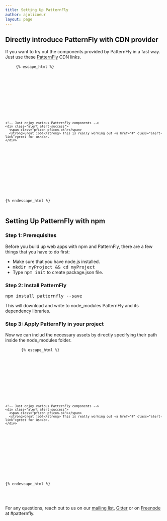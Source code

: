 ```yaml
---
title: Setting Up PatternFly
author: ajolicoeur
layout: page
---
```

<div class="row">
  <div class="col-md-12">
    <h2>Directly introduce PatternFly with CDN provider</h2>
  </div>
</div>
<div class="row">
  <div class="col-md-12">
    <p>
      If you want to try out the components provided by PatternFly in a fast way. Just use these <a href="https://cdnjs.com/libraries/patternfly" target="top">PatternFly</a> CDN links.
    </p>
  </div>
  <div class="col-xs-12 col-sm-12 col-md-12">
    <pre class="prettyprint">
    <code class="language-html">{% escape_html %}
<!DOCTYPE html>
<html lang="en">
<head>
  <meta charset="UTF-8">
  <link rel="stylesheet" type="text/css" href="https://cdnjs.cloudflare.com/ajax/libs/patternfly/3.24.0/css/patternfly.min.css">
  <link rel="stylesheet" type="text/css" href="https://cdnjs.cloudflare.com/ajax/libs/patternfly/3.24.0/css/patternfly-additions.min.css">
</head>
<body>
  <div class="container">

    <!-- Just enjoy various PatternFly components -->
    <div class="alert alert-success">
      <span class="pficon pficon-ok"></span>
      <strong>Great job!</strong> This is really working out <a href="#" class="alert-link">great for us</a>.
    </div>

  </div>

  <script src="https://cdnjs.cloudflare.com/ajax/libs/jquery/3.2.1/jquery.min.js"></script>
  <script src="https://cdnjs.cloudflare.com/ajax/libs/twitter-bootstrap/3.3.7/js/bootstrap.min.js"></script>
  <script src="https://cdnjs.cloudflare.com/ajax/libs/patternfly/3.24.0/css/patternfly.min.css"></script>
</body>
</html>
{% endescape_html %}</code>
    </pre>
  </div>
</div>
<div class="row">
  <div class="col-md-12">
    <h2>Setting Up PatternFly with npm</h2>
  </div>
</div>
<div class="row">
  <div class="col-md-12">
    <h3>Step 1: Prerequisites</h3>
    <div class="row">
      <div class="col-xs-12 col-sm-12 col-md-12">
        <p>Before you build up web apps with npm and PatternFly, there are a few things that you have to do first:</p>
        <ul>
          <li>Make sure that you have node.js installed.</li>
          <li><kbd>mkdir myProject && cd myProject</kbd></li>
          <li>Type <kbd>npm init</kbd> to create package.json file.</li>
        </ul>
      </div>
    </div>
  </div>
</div>
<div class="row">
  <div class="col-xs-12 col-sm-12 col-md-12">
    <h3>Step 2: Install PatternFly</h3>
    <p>
      <kbd>
        npm install patternfly --save
      </kbd>
    </p>
    <p>This will download and write to node_modules PatternFly and its dependency libraries.</p>
  </div>
</div>
<div class="row">
  <div class="col-xs-12 col-sm-12 col-md-12">
    <h3>Step 3: Apply PatternFly in your project</h3>
    <p>Now we can includ the necessary assets by directly specifying their path inside the node_modules folder.</p>
  </div>
  <div class="col-xs-12 col-sm-12 col-md-12">
    <pre class="prettyprint">
      <code class="language-html">{% escape_html %}
<!DOCTYPE html>
<html lang="en">
<head>
  <meta charset="UTF-8">
  <link rel="stylesheet" type="text/css" href="https://cdnjs.cloudflare.com/ajax/libs/patternfly/3.24.0/css/patternfly.min.css">
  <link rel="stylesheet" type="text/css" href="https://cdnjs.cloudflare.com/ajax/libs/patternfly/3.24.0/css/patternfly-additions.min.css">
</head>
<body>
  <div class="container">

    <!-- Just enjoy various PatternFly components -->
    <div class="alert alert-success">
      <span class="pficon pficon-ok"></span>
      <strong>Great job!</strong> This is really working out <a href="#" class="alert-link">great for us</a>.
    </div>

  </div>

  <script src="https://cdnjs.cloudflare.com/ajax/libs/jquery/3.2.1/jquery.min.js"></script>
  <script src="https://cdnjs.cloudflare.com/ajax/libs/twitter-bootstrap/3.3.7/js/bootstrap.min.js"></script>
  <script src="https://cdnjs.cloudflare.com/ajax/libs/patternfly/3.24.0/css/patternfly.min.css"></script>
</body>
</html>
{% endescape_html %}</code>
    </pre>
  </div>
</div>
<br/>
<div class="well">
  <p>
    For any questions, reach out to us on our <a href="mailto:patternfly@redhat.com">mailing list</a>, <a href="https://gitter.im/patternfly/patternfly?utm_source=share-link&utm_medium=link&utm_campaign=share-link" target="top">Gitter</a> or on <a href="https://webchat.freenode.net/" target="top">Freenode</a> at #patternfly.
  </p>
</div>
